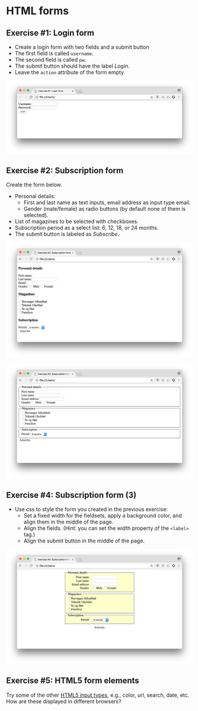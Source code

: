 # HTML forms


## Exercise #1: Login form

  - Create a login form with two fields and a submit button
  - The first field is called `username`.
  - The second field is called `pw`.
  - The submit button should have the label _Login_.
  - Leave the `action` attribute of the form empty

  ![Exercise1](images/exercise1.png)

## Exercise #2: Subscription form

Create the form below.

  - Personal details:
    * First and last name as text inputs, email address as input type email.
    * Gender (male/female) as radio buttons (by default none of them is selected).
  - List of magazines to be selected with checkboxes.
  - Subscription period as a select list: 6, 12, 18, or 24 months.
  - The submit button is labeled as _Subscribe_.

![Exercise2](images/exercise2.png)



![Exercise3](images/exercise3.png)


## Exercise #4: Subscription form (3)

- Use css to style the form you created in the previous exercise:
  * Set a fixed width for the fieldsets, apply a background color, and align them in the middle of the page.
  * Align the fields. (Hint: you can set the width property of the `<label>` tag.)
  * Align the submit button in the middle of the page.

![Exercise4](images/exercise4.png)


## Exercise #5: HTML5 form elements

Try some of the other [HTML5 input types](www.w3schools.com/html/html_form_input_types.asp), e.g., color, url, search, date, etc.
How are these displayed in different browsers?
